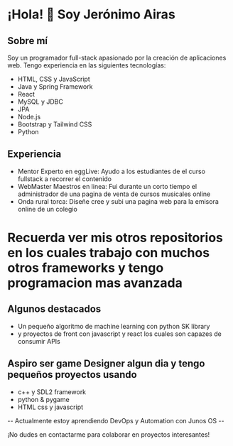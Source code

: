 # ¡Hola! 👋 Soy Jerónimo Airas

## Sobre mí
Soy un programador full-stack apasionado por la creación de aplicaciones web. Tengo experiencia en las siguientes tecnologías:

- HTML, CSS y JavaScript
- Java y Spring Framework
- React
- MySQL y JDBC
- JPA
- Node.js
- Bootstrap y Tailwind CSS
- Python

## Experiencia
- Mentor Experto en eggLive: Ayudo a los estudiantes de el curso fullstack a recorrer el contenido
- WebMaster Maestros en linea: Fui durante un corto tiempo el administrador de una pagina de venta de cursos musicales online
- Onda rural torca: Diseñe cree y subi una pagina web para la emisora online de un colegio

# Recuerda ver mis otros repositorios en los cuales trabajo con muchos otros frameworks y tengo programacion mas avanzada 

## Algunos destacados
- Un pequeño algoritmo de machine learning con python SK library
- y proyectos de front con javascript y react los cuales son capazes de consumir APIs

## Aspiro ser game Designer algun dia y tengo pequeños proyectos usando
- c++ y SDL2 framework
- python & pygame
- HTML css y javascript

-- Actualmente estoy aprendiendo DevOps y Automation con Junos OS --

¡No dudes en contactarme para colaborar en proyectos interesantes!
